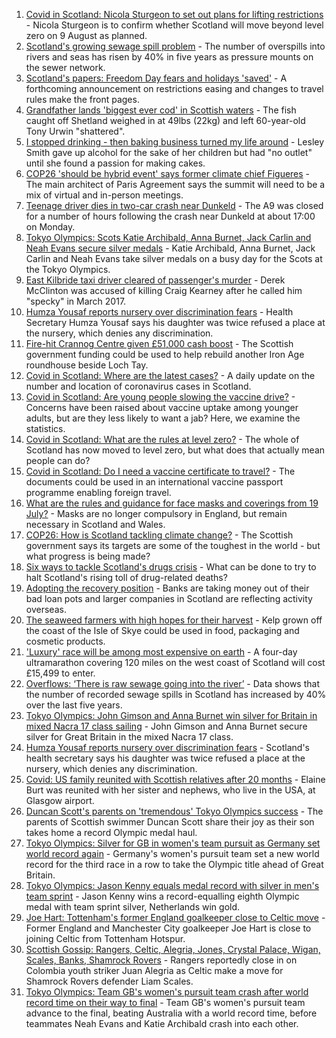 1. [Covid in Scotland: Nicola Sturgeon to set out plans for lifting restrictions](https://www.bbc.co.uk/news/uk-scotland-scotland-politics-58057371) - Nicola Sturgeon is to confirm whether Scotland will move beyond level zero on 9 August as planned.
2. [Scotland's growing sewage spill problem](https://www.bbc.co.uk/news/uk-scotland-58040852) - The number of overspills into rivers and seas has risen by 40% in five years as pressure mounts on the sewer network.
3. [Scotland's papers: Freedom Day fears and holidays 'saved'](https://www.bbc.co.uk/news/uk-scotland-58065416) - A forthcoming announcement on restrictions easing and changes to travel rules make the front pages.
4. [Grandfather lands 'biggest ever cod' in Scottish waters](https://www.bbc.co.uk/news/uk-scotland-north-east-orkney-shetland-58057906) - The fish caught off Shetland weighed in at 49lbs (22kg) and left 60-year-old Tony Urwin "shattered".
5. [I stopped drinking - then baking business turned my life around](https://www.bbc.co.uk/news/uk-scotland-north-east-orkney-shetland-58011992) - Lesley Smith gave up alcohol for the sake of her children but had "no outlet" until she found a passion for making cakes.
6. [COP26 'should be hybrid event' says former climate chief Figueres](https://www.bbc.co.uk/news/uk-scotland-58055854) - The main architect of Paris Agreement says the summit will need to be a mix of virtual and in-person meetings.
7. [Teenage driver dies in two-car crash near Dunkeld](https://www.bbc.co.uk/news/uk-scotland-tayside-central-58063283) - The A9 was closed for a number of hours following the crash near Dunkeld at about 17:00 on Monday.
8. [Tokyo Olympics: Scots Katie Archibald, Anna Burnet, Jack Carlin and Neah Evans secure silver medals](https://www.bbc.co.uk/sport/olympics/58068498) - Katie Archibald, Anna Burnet, Jack Carlin and Neah Evans take silver medals on a busy day for the Scots at the Tokyo Olympics.
9. [East Kilbride taxi driver cleared of passenger's murder](https://www.bbc.co.uk/news/uk-scotland-glasgow-west-58063277) - Derek McClinton was accused of killing Craig Kearney after he called him "specky" in March 2017.
10. [Humza Yousaf reports nursery over discrimination fears](https://www.bbc.co.uk/news/uk-scotland-tayside-central-58056234) - Health Secretary Humza Yousaf says his daughter was twice refused a place at the nursery, which denies any discrimination.
11. [Fire-hit Crannog Centre given £51,000 cash boost](https://www.bbc.co.uk/news/uk-scotland-tayside-central-58063280) - The Scottish government funding could be used to help rebuild another Iron Age roundhouse beside Loch Tay.
12. [Covid in Scotland: Where are the latest cases?](https://www.bbc.co.uk/news/uk-scotland-53511877) - A daily update on the number and location of coronavirus cases in Scotland.
13. [Covid in Scotland: Are young people slowing the vaccine drive?](https://www.bbc.co.uk/news/uk-scotland-57915106) - Concerns have been raised about vaccine uptake among younger adults, but are they less likely to want a jab? Here, we examine the statistics.
14. [Covid in Scotland: What are the rules at level zero?](https://www.bbc.co.uk/news/uk-scotland-53166816) - The whole of Scotland has now moved to level zero, but what does that actually mean people can do?
15. [Covid in Scotland: Do I need a vaccine certificate to travel?](https://www.bbc.co.uk/news/uk-scotland-57519070) - The documents could be used in an international vaccine passport programme enabling foreign travel.
16. [What are the rules and guidance for face masks and coverings from 19 July?](https://www.bbc.co.uk/news/health-51205344) - Masks are no longer compulsory in England, but remain necessary in Scotland and Wales.
17. [COP26: How is Scotland tackling climate change?](https://www.bbc.co.uk/news/uk-scotland-57970435) - The Scottish government says its targets are some of the toughest in the world - but what progress is being made?
18. [Six ways to tackle Scotland's drugs crisis](https://www.bbc.co.uk/news/uk-scotland-glasgow-west-48921696) - What can be done to try to halt Scotland's rising toll of drug-related deaths?
19. [Adopting the recovery position](https://www.bbc.co.uk/news/uk-scotland-58047221) - Banks are taking money out of their bad loan pots and larger companies in Scotland are reflecting activity overseas.
20. [The seaweed farmers with high hopes for their harvest](https://www.bbc.co.uk/news/uk-scotland-57996627) - Kelp grown off the coast of the Isle of Skye could be used in food, packaging and cosmetic products.
21. ['Luxury' race will be among most expensive on earth](https://www.bbc.co.uk/news/uk-scotland-57975285) - A four-day ultramarathon covering 120 miles on the west coast of Scotland will cost £15,499 to enter.
22. [Overflows: ‘There is raw sewage going into the river’](https://www.bbc.co.uk/news/uk-scotland-58061389) - Data shows that the number of recorded sewage spills in Scotland has increased by 40% over the last five years.
23. [Tokyo Olympics: John Gimson and Anna Burnet win silver for Britain in mixed Nacra 17 class sailing](https://www.bbc.co.uk/sport/av/olympics/58069529) - John Gimson and Anna Burnet secure silver for Great Britain in the mixed Nacra 17 class.
24. [Humza Yousaf reports nursery over discrimination fears](https://www.bbc.co.uk/news/uk-scotland-58064620) - Scotland's health secretary says his daughter was twice refused a place at the nursery, which denies any discrimination.
25. [Covid: US family reunited with Scottish relatives after 20 months](https://www.bbc.co.uk/news/uk-scotland-58062730) - Elaine Burt was reunited with her sister and nephews, who live in the USA, at Glasgow airport.
26. [Duncan Scott's parents on 'tremendous' Tokyo Olympics success](https://www.bbc.co.uk/news/uk-scotland-58062840) - The parents of Scottish swimmer Duncan Scott share their joy as their son takes home a record Olympic medal haul.
27. [Tokyo Olympics: Silver for GB in women's team pursuit as Germany set world record again](https://www.bbc.co.uk/sport/av/olympics/58069535) - Germany's women's pursuit team set a new world record for the third race in a row to take the Olympic title ahead of Great Britain.
28. [Tokyo Olympics: Jason Kenny equals medal record with silver in men's team sprint](https://www.bbc.co.uk/sport/av/olympics/58069538) - Jason Kenny wins a record-equalling eighth Olympic medal with team sprint silver, Netherlands win gold.
29. [Joe Hart: Tottenham's former England goalkeeper close to Celtic move](https://www.bbc.co.uk/sport/football/58065246) - Former England and Manchester City goalkeeper Joe Hart is close to joining Celtic from Tottenham Hotspur.
30. [Scottish Gossip: Rangers, Celtic, Alegria, Jones, Crystal Palace, Wigan, Scales, Banks, Shamrock Rovers](https://www.bbc.co.uk/sport/football/58068506) - Rangers reportedly close in on Colombia youth striker Juan Alegria as Celtic make a move for Shamrock Rovers defender Liam Scales.
31. [Tokyo Olympics: Team GB's women's pursuit team crash after world record time on their way to final](https://www.bbc.co.uk/sport/av/olympics/58068893) - Team GB's women's pursuit team advance to the final, beating Australia with a world record time, before teammates Neah Evans and Katie Archibald crash into each other.
